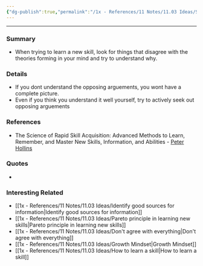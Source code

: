 ```yaml
---
{"dg-publish":true,"permalink":"/1x - References/11 Notes/11.03 Ideas/Seek dissenting opinions/","title":"Seek dissenting opinions","noteIcon":"","created":"2022-11-01T15:02:02.000+03:00","updated":"2024-02-14T20:18:24.591+03:00"}
---
```


---

### Summary
- When trying to learn a new skill, look for things that disagree with the theories forming in your mind and try to understand why.

### Details
- If you dont understand the opposing arguements, you wont have a complete picture.
- Even if you think you understand it well yourself, try to actively seek out opposing arguements

### References
- The Science of Rapid Skill Acquisition: Advanced Methods to Learn, Remember, and Master New Skills, Information, and Abilities - [Peter Hollins](https://www.goodreads.com/author/show/16593818.Peter_Hollins)

### Quotes
-

### Interesting Related
- [[1x - References/11 Notes/11.03 Ideas/Identify good sources for information\|Identify good sources for information]]
- [[1x - References/11 Notes/11.03 Ideas/Pareto principle in learning new skills\|Pareto principle in learning new skills]]
- [[1x - References/11 Notes/11.03 Ideas/Don't agree with everything\|Don't agree with everything]]
- [[1x - References/11 Notes/11.03 Ideas/Growth Mindset\|Growth Mindset]]
- [[1x - References/11 Notes/11.03 Ideas/How to learn a skill\|How to learn a skill]]